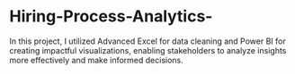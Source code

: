 # Hiring-Process-Analytics-
In this project, I utilized Advanced Excel for data cleaning and Power BI for creating impactful visualizations, enabling stakeholders to analyze insights more effectively and make informed decisions.
